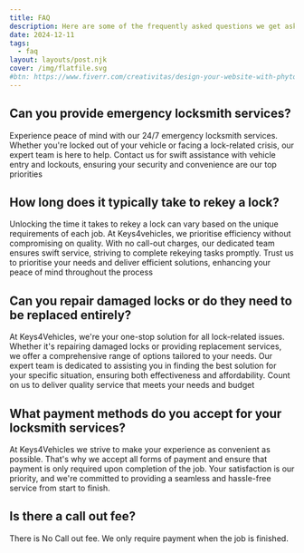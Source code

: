 ```yaml
---
title: FAQ
description: Here are some of the frequently asked questions we get asked
date: 2024-12-11
tags:
  - faq
layout: layouts/post.njk
cover: /img/flatfile.svg
#btn: https://www.fiverr.com/creativitas/design-your-website-with-phyton-django
---
```


## Can you provide emergency locksmith services?

Experience peace of mind with our 24/7 emergency locksmith services. Whether you're locked out of your vehicle or facing a lock-related crisis, our expert team is here to help. Contact us for swift assistance with vehicle entry and lockouts, ensuring your security and convenience are our top priorities

## How long does it typically take to rekey a lock?

Unlocking the time it takes to rekey a lock can vary based on the unique requirements of each job. At Keys4vehicles, we prioritise efficiency without compromising on quality. With no call-out charges, our dedicated team ensures swift service, striving to complete rekeying tasks promptly. Trust us to prioritise your needs and deliver efficient solutions, enhancing your peace of mind throughout the process

## Can you repair damaged locks or do they need to be replaced entirely?

At Keys4Vehicles, we're your one-stop solution for all lock-related issues. Whether it's repairing damaged locks or providing replacement services, we offer a comprehensive range of options tailored to your needs. Our expert team is dedicated to assisting you in finding the best solution for your specific situation, ensuring both effectiveness and affordability. Count on us to deliver quality service that meets your needs and budget

## What payment methods do you accept for your locksmith services?

At Keys4Vehicles we strive to make your experience as convenient as possible. That's why we accept all forms of payment and ensure that payment is only required upon completion of the job. Your satisfaction is our priority, and we're committed to providing a seamless and hassle-free service from start to finish.

## Is there a call out fee?

There is No Call out fee. We only require payment when the job is finished.
